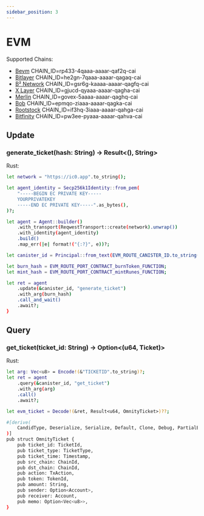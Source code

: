 ```yaml
---
sidebar_position: 3
---
```


# EVM
Supported Chains:
- [Bevm](https://www.bevm.io/) CHAIN_ID=rp433-4qaaa-aaaar-qaf2q-cai
- [Bitlayer](https://www.bitlayer.org/) CHAIN_ID=he2gn-7qaaa-aaaar-qagaq-cai
- [B² Network](https://www.bsquared.network/) CHAIN_ID=gsr6g-kaaaa-aaaar-qagfq-cai
- [X Layer](https://www.okx.com/xlayer) CHAIN_ID=gjucd-qyaaa-aaaar-qagha-cai
- [Merlin](https://merlinchain.io) CHAIN_ID=govex-5aaaa-aaaar-qaghq-cai
- [Bob](https://www.gobob.xyz/) CHAIN_ID=epmqo-ziaaa-aaaar-qagka-cai
- [Rootstock](https://rootstock.io/) CHAIN_ID=if3hq-3iaaa-aaaar-qahga-cai
- [Bitfinity](https://bitfinity.network/) CHAIN_ID=pw3ee-pyaaa-aaaar-qahva-cai


## Update
### generate_ticket(hash: String) -> Result<(), String> 
Rust:
```bash
let network = "https://ic0.app".to_string();

let agent_identity = Secp256k1Identity::from_pem(
    "-----BEGIN EC PRIVATE KEY-----
    YOURPRIVATEKEY
    -----END EC PRIVATE KEY-----".as_bytes(),
)?;

let agent = Agent::builder()
    .with_transport(ReqwestTransport::create(network).unwrap())
    .with_identity(agent_identity)
    .build()
    .map_err(|e| format!("{:?}", e))?;

let canister_id = Principal::from_text(EVM_ROUTE_CANISTER_ID.to_string())?;

let burn_hash = EVM_ROUTE_PORT_CONTRACT_burnToken_FUNCTION;
let mint_hash = EVM_ROUTE_PORT_CONTRACT_mintRunes_FUNCTION;

let ret = agent
	.update(&canister_id, "generate_ticket")
	.with_arg(burn_hash)
	.call_and_wait()
	.await?;
}
```

## Query
### get_ticket(ticket_id: String) -> Option<(u64, Ticket)>
Rust:
```bash
let arg: Vec<u8> = Encode!(&"TICKETID".to_string)?;
let ret = agent
	.query(&canister_id, "get_ticket")
	.with_arg(arg)
	.call()
	.await?;

let evm_ticket = Decode!(&ret, Result<u64, OmnityTicket>)??;

#[derive(
	CandidType, Deserialize, Serialize, Default, Clone, Debug, PartialEq, Eq, PartialOrd, Ord, Hash,
)]
pub struct OmnityTicket {
	pub ticket_id: TicketId,
	pub ticket_type: TicketType,
	pub ticket_time: Timestamp,
	pub src_chain: ChainId,
	pub dst_chain: ChainId,
	pub action: TxAction,
	pub token: TokenId,
	pub amount: String,
	pub sender: Option<Account>,
	pub receiver: Account,
	pub memo: Option<Vec<u8>>,
}
```
